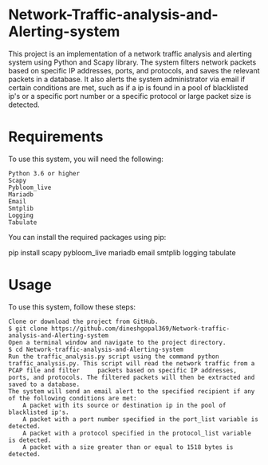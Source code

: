 # Network-Traffic-analysis-and-Alerting-system

This project is an implementation of a network traffic analysis and alerting system using Python and Scapy library. The system filters network packets based on specific IP addresses, ports, and protocols, and saves the relevant packets in a database. It also alerts the system administrator via email if certain conditions are met, such as if a ip is found in a pool of blacklisted ip's or a specific port number or a specific protocol or large packet size is detected.

# Requirements

To use this system, you will need the following:

    Python 3.6 or higher
    Scapy
    Pybloom_live
    Mariadb
    Email
    Smtplib
    Logging
    Tabulate

You can install the required packages using pip:

pip install scapy pybloom_live mariadb email smtplib logging tabulate

# Usage

To use this system, follow these steps:

    Clone or download the project from GitHub.
    $ git clone https://github.com/dineshgopal369/Network-traffic-analysis-and-Alerting-system
    Open a terminal window and navigate to the project directory.
    $ cd Network-traffic-analysis-and-Alerting-system
    Run the traffic_analysis.py script using the command python traffic_analysis.py. This script will read the network traffic from a PCAP file and filter     packets based on specific IP addresses, ports, and protocols. The filtered packets will then be extracted and saved to a database.
    The system will send an email alert to the specified recipient if any of the following conditions are met:
        A packet with its source or destination ip in the pool of blacklisted ip's.
        A packet with a port number specified in the port_list variable is detected.
        A packet with a protocol specified in the protocol_list variable is detected.
        A packet with a size greater than or equal to 1518 bytes is detected.
    
